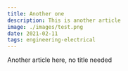 ```yaml
---
title: Another one
description: This is another article
image: ./images/test.png
date: 2021-02-11
tags: engineering-electrical
---
```


Another article here, no title needed